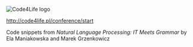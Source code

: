 ![Code4Life logo](https://code4life.pl/assets/images/code4life-logo.png)

http://code4life.pl/conference/start

Code snippets from _Natural Language Processing: IT Meets Grammar_ by Ela Maniakowska and Marek Grzenkowicz

